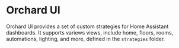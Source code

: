 # Orchard UI

Orchard UI provides a set of custom strategies for Home Assistant dashboards. It supports variews views, include home, floors, rooms, automations, lighting, and more, defined in the `strategies` folder.

